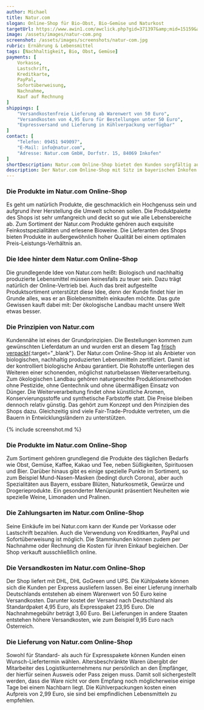 ```yaml
---
author: Michael
title: Natur.com
slogan: Online-Shop für Bio-Obst, Bio-Gemüse und Naturkost
targetUrl: https://www.awin1.com/awclick.php?gid=371397&amp;mid=15159&amp;awinaffid=731132&amp;linkid=2465741&amp;clickref=
image: /assets/images/natur-com.png
screenshot: /assets/images/screenshots/natur-com.jpg
rubric: Ernährung & Lebensmittel
tags: [Nachhaltigkeit, Bio, Obst, Gemüse]
payments: [
    Vorkasse,
    Lastschrift,
    Kreditkarte,
    PayPal,
    Sofortüberweisung,
    Nachnahme,
    Kauf auf Rechnung
]
shippings: [
    "Versandkostenfreie Lieferung ab Warenwert von 50 Euro", 
    "Versandkosten von 4,95 Euro für Bestellungen unter 50 Euro",
    "Expressversand und Lieferung in Kühlverpackung verfügbar"
]
contact: [
    "Telefon: 09451 949097", 
    "E-Mail: info@natur.com",
    "Adresse: Natur.com GmbH, Dorfstr. 15, 84069 Inkofen"
]
shortDescription: Natur.com Online-Shop bietet den Kunden sorgfältig ausgewählte Lebensmittel aus kontrolliert biologischen Anbau sowie Bio-Delikatessen mit hohen Qualitätsstandards.
description: Der Natur.com Online-Shop mit Sitz im bayerischen Inkofen ist ein Bioladen im Internet, der bundesweit frisches Obst und Gemüse, Backwaren, Feinkost, Wein sowie Milch- und Sojaprodukte versendet. Die pflanzlichen Rohstoffe der Lebensmittel stammen komplett aus kontrolliert biologischem Anbau. Der Shop verschickt die wertvollen Bioprodukte tagfrisch verpackt zum Kunden.
---
```


### Die Produkte im Natur.com Online-Shop

Es geht um natürlich Produkte, die geschmacklich ein Hochgenuss sein und aufgrund ihrer Herstellung die Umwelt schonen sollen. Die Produktpalette des Shops ist sehr umfangreich und deckt so gut wie alle Lebensbereiche ab. Zum Sortiment der Natur.com Produkte gehören auch exquisite Feinkostspezialitäten und erlesene Bioweine. Die Lieferanten des Shops bieten Produkte in außergewöhnlich hoher Qualität bei einem optimalen Preis-Leistungs-Verhältnis an.

### Die Idee hinter dem Natur.com Online-Shop

Die grundlegende Idee von Natur.com heißt: Biologisch und nachhaltig produzierte Lebensmittel müssen keinesfalls zu teuer sein. Dazu trägt natürlich der Online-Vertrieb bei. Auch das breit aufgestellte Produktsortiment unterstützt diese Idee, denn der Kunde findet hier im Grunde alles, was er an Biolebensmitteln einkaufen möchte. Das gute Gewissen kauft dabei mit: Der ökologische Landbau macht unsere Welt etwas besser.

### Die Prinzipien von Natur.com

Kundennähe ist eines der Grundprinzipien. Die Bestellungen kommen zum gewünschten Lieferdatum an und wurden erst an diesem Tag [frisch verpackt](https://www.natur.com/frischeversprechen){:target="_blank"}. Der Natur.com Online-Shop ist als Anbieter von biologischen, nachhaltig produzierten Lebensmitteln zertifiziert. Damit ist der kontrolliert biologische Anbau garantiert. Die Rohstoffe unterliegen des Weiteren einer schonenden, möglichst naturbelassen Weiterverarbeitung. Zum ökologischen Landbau gehören naturgerechte Produktionsmethoden ohne Pestizide, ohne Gentechnik und ohne übermäßigen Einsatz von Dünger. Die Weiterverarbeitung findet ohne künstliche Aromen, Konservierungsstoffe und synthetische Farbstoffe statt. Die Preise bleiben dennoch relativ günstig. Das gehört zum Konzept und den Prinzipien des Shops dazu. Gleichzeitig sind viele Fair-Trade-Produkte vertreten, um die Bauern in Entwicklungsländern zu unterstützen.

{% include screenshot.md %}

### Die Produkte im Natur.com Online-Shop

Zum Sortiment gehören grundlegend die Produkte des täglichen Bedarfs wie Obst, Gemüse, Kaffee, Kakao und Tee, neben Süßigkeiten, Spirituosen und Bier. Darüber hinaus gibt es einige spezielle Punkte im Sortiment, so zum Beispiel Mund-Nasen-Masken (bedingt durch Corona), aber auch Spezialitäten aus Bayern, essbare Blüten, Naturkosmetik, Gewürze und Drogerieprodukte. Ein gesonderter Menüpunkt präsentiert Neuheiten wie spezielle Weine, Limonaden und Pralinen.

### Die Zahlungsarten im Natur.com Online-Shop
Seine Einkäufe im bei Natur.com kann der Kunde per Vorkasse oder Lastschrift bezahlen. Auch die Verwendung von Kreditkarten, PayPal und Sofortüberweisung ist möglich. Die Stammkunden können zudem per Nachnahme oder Rechnung die Kosten für ihren Einkauf begleichen. Der Shop verkauft ausschließlich online.

### Die Versandkosten im Natur.com Online-Shop
Der Shop liefert mit DHL, DHL GoGreen und UPS. Die Kühlpakete können sich die Kunden per Express ausliefern lassen. Bei einer Lieferung innerhalb Deutschlands entstehen ab einem Warenwert von 50 Euro keine Versandkosten. Darunter kostet der Versand nach Deutschland als Standardpaket 4,95 Euro, als Expresspaket 23,95 Euro. Die Nachnahmegebühr beträgt 3,60 Euro. Bei Lieferungen in andere Staaten entstehen höhere Versandkosten, wie zum Beispiel 9,95 Euro nach Österreich. 

### Die Lieferung von Natur.com Online-Shop
Sowohl für Standard- als auch für Expresspakete können Kunden einen Wunsch-Liefertermin wählen. Altersbeschränkte Waren übergibt der Mitarbeiter des Logistikunternehmens nur persönlich an den Empfänger, der hierfür seinen Ausweis oder Pass zeigen muss. Damit soll sichergestellt werden, dass die Ware nicht vor dem Empfang noch möglicherweise einige Tage bei einem Nachbarn liegt. Die Kühlverpackungen kosten einen Aufpreis von 2,99 Euro, sie sind bei empfindlichen Lebensmitteln zu empfehlen.

